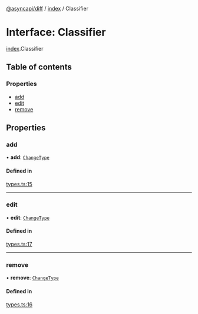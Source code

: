 [@asyncapi/diff](../README.md) / [index](../modules/index.md) / Classifier

# Interface: Classifier

[index](../modules/index.md).Classifier

## Table of contents

### Properties

- [add](index.Classifier.md#add)
- [edit](index.Classifier.md#edit)
- [remove](index.Classifier.md#remove)

## Properties

### add

• **add**: [`ChangeType`](../modules/index.md#changetype)

#### Defined in

[types.ts:15](https://github.com/asyncapi/diff/blob/6fcfb89/src/types.ts#L15)

___

### edit

• **edit**: [`ChangeType`](../modules/index.md#changetype)

#### Defined in

[types.ts:17](https://github.com/asyncapi/diff/blob/6fcfb89/src/types.ts#L17)

___

### remove

• **remove**: [`ChangeType`](../modules/index.md#changetype)

#### Defined in

[types.ts:16](https://github.com/asyncapi/diff/blob/6fcfb89/src/types.ts#L16)
